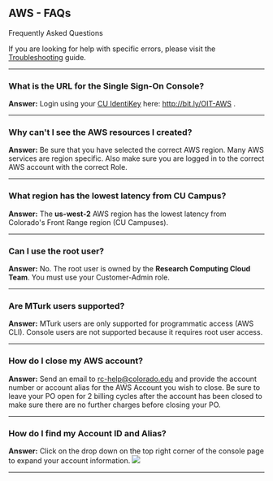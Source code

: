 ## AWS - FAQs

Frequently Asked Questions

If you are looking for help with specific errors, please visit the [Troubleshooting](../troubleshooting/troubleshooting.md) guide.

---

### What is the URL for the Single Sign-On Console?
**Answer:**
Login using your <a href="https://oit.colorado.edu/services/identity-access-management/identikey" target="_blank">CU IdentiKey</a> here: <a href="http://bit.ly/OIT-AWS" target="_blank">http://bit.ly/OIT-AWS </a>.

---

### Why can't I see the AWS resources I created?
**Answer:**
Be sure that you have selected the correct AWS region.
Many AWS services are region specific.
Also make sure you are logged in to the correct AWS account with the correct Role.

---

### What region has the lowest latency from CU Campus?
**Answer:**
The **us-west-2** AWS region has the lowest latency from Colorado's Front Range region (CU Campuses).

---

### Can I use the root user?
**Answer:**
No.
The root user is owned by the **Research Computing Cloud Team**.
You must use your Customer-Admin role.

---

### Are MTurk users supported?
**Answer:**
MTurk users are only supported for programmatic access (AWS CLI).
Console users are not supported because it requires root user access.

---

### How do I close my AWS account?
**Answer:**
Send an email to [rc-help@colorado.edu](mailto:rc-help@colorado.edu) and provide the account number or account alias for the AWS Account you wish to close.  Be sure to leave your PO open for 2 billing cycles after the account has been closed to make sure there are no further charges before closing your PO.

---

### How do I find my Account ID and Alias?
**Answer:**
Click on the drop down on the top right corner of the console page to expand your account information.
![](https://raw.githubusercontent.com/ResearchComputing/Documentation/master/docs/cloud/aws/budget-actions/images/test.png)

---

